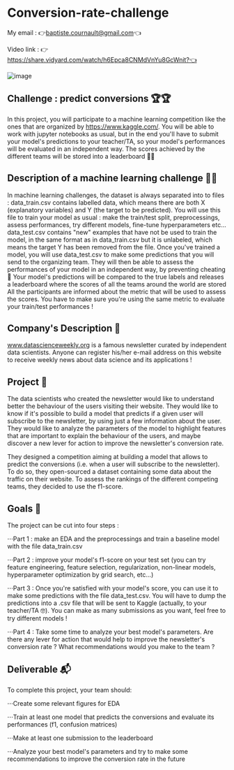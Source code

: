 # Conversion-rate-challenge

My email : 👉baptiste.cournault@gmail.com👈

Video link : 👉https://share.vidyard.com/watch/h6Epca8CNMdVnYu8GcWnit?👈

![image](https://user-images.githubusercontent.com/106257819/197458154-905fe132-749e-4ad6-8833-ef7609a50f02.png)

## Challenge : predict conversions 🏆🏆

In this project, you will participate to a machine learning competition like the ones that are organized by https://www.kaggle.com/. You will be able to work with jupyter notebooks as usual, but in the end you'll have to submit your model's predictions to your teacher/TA, so your model's performances will be evaluated in an independent way. The scores achieved by the different teams will be stored into a leaderboard 🏅🏅

## Description of a machine learning challenge 🚴🚴

In machine learning challenges, the dataset is always separated into to files :
data_train.csv contains labelled data, which means there are both X (explanatory variables) and Y (the target to be predicted). You will use this file to train your model as usual : make the train/test split, preprocessings, assess performances, try different models, fine-tune hyperparameters etc...
data_test.csv contains "new" examples that have not be used to train the model, in the same format as in data_train.csv but it is unlabeled, which means the target Y has been removed from the file. Once you've trained a model, you will use data_test.csv to make some predictions that you will send to the organizing team. They will then be able to assess the performances of your model in an independent way, by preventing cheating 🤸
Your model's predictions will be compared to the true labels and releases a leaderboard where the scores of all the teams around the world are stored
All the participants are informed about the metric that will be used to assess the scores. You have to make sure you're using the same metric to evaluate your train/test performances !

## Company's Description 📇

www.datascienceweekly.org is a famous newsletter curated by independent data scientists. Anyone can register his/her e-mail address on this website to receive weekly news about data science and its applications !

## Project 🚧

The data scientists who created the newsletter would like to understand better the behaviour of the users visiting their website. They would like to know if it's possible to build a model that predicts if a given user will subscribe to the newsletter, by using just a few information about the user. They would like to analyze the parameters of the model to highlight features that are important to explain the behaviour of the users, and maybe discover a new lever for action to improve the newsletter's conversion rate.

They designed a competition aiming at building a model that allows to predict the conversions (i.e. when a user will subscribe to the newsletter). To do so, they open-sourced a dataset containing some data about the traffic on their website. To assess the rankings of the different competing teams, they decided to use the f1-score.

## Goals 🎯

The project can be cut into four steps :

⋅⋅⋅Part 1 : make an EDA and the preprocessings and train a baseline model with the file data_train.csv

⋅⋅⋅Part 2 : improve your model's f1-score on your test set (you can try feature engineering, feature selection, regularization, non-linear models, hyperparameter optimization by grid search, etc...)

⋅⋅⋅Part 3 : Once you're satisfied with your model's score, you can use it to make some predictions with the file data_test.csv. You will have to dump the predictions into a .csv file that will be sent to Kaggle (actually, to your teacher/TA 🤓). You can make as many submissions as you want, feel free to try different models !

⋅⋅⋅Part 4 : Take some time to analyze your best model's parameters. Are there any lever for action that would help to improve the newsletter's conversion rate ? What recommendations would you make to the team ?

## Deliverable 📬

To complete this project, your team should:

⋅⋅⋅Create some relevant figures for EDA

⋅⋅⋅Train at least one model that predicts the conversions and evaluate its performances (f1, confusion matrices)

⋅⋅⋅Make at least one submission to the leaderboard

⋅⋅⋅Analyze your best model's parameters and try to make some recommendations to improve the conversion rate in the future

